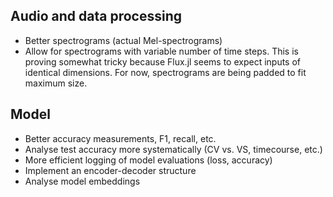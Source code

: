 ## Audio and data processing

- Better spectrograms (actual Mel-spectrograms)
- Allow for spectrograms with variable number of time steps. This is proving somewhat tricky because Flux.jl seems to expect inputs of identical dimensions. For now, spectrograms are being padded to fit maximum size.

## Model

- Better accuracy measurements, F1, recall, etc.
- Analyse test accuracy more systematically (CV vs. VS, timecourse, etc.)
- More efficient logging of model evaluations (loss, accuracy)
- Implement an encoder-decoder structure
- Analyse model embeddings
